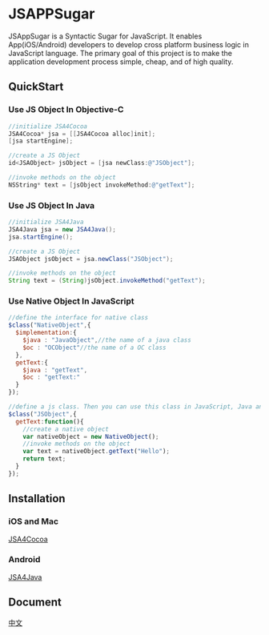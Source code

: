 # JSAPPSugar
JSAppSugar is a Syntactic Sugar for JavaScript. It enables App(iOS/Android) developers to develop cross platform business logic in JavaScript language. The primary goal of this project is to make the application development process simple, cheap, and of high quality.

## QuickStart
### Use JS Object In Objective-C
```objective-c
//initialize JSA4Cocoa
JSA4Cocoa* jsa = [[JSA4Cocoa alloc]init];
[jsa startEngine];

//create a JS Object
id<JSAObject> jsObject = [jsa newClass:@"JSObject"];

//invoke methods on the object
NSString* text = [jsObject invokeMethod:@"getText"];
```
### Use JS Object In Java
```java
//initialize JSA4Java
JSA4Java jsa = new JSA4Java();
jsa.startEngine();

//create a JS Object
JSAObject jsObject = jsa.newClass("JSObject");

//invoke methods on the object
String text = (String)jsObject.invokeMethod("getText");
```
### Use Native Object In JavaScript
```javascript
//define the interface for native class
$class("NativeObject",{
  $implementation:{
    $java : "JavaObject",//the name of a java class
    $oc : "OCObject"//the name of a OC class
  },
  getText:{
    $java : "getText",
    $oc : "getText:"
  }
});

//define a js class. Then you can use this class in JavaScript, Java and objective-c
$class("JSObject",{
  getText:function(){
    //create a native object
    var nativeObject = new NativeObject();
    //invoke methods on the object
    var text = nativeObject.getText("Hello");
    return text;
  }
});
```
## Installation
### iOS and Mac
[JSA4Cocoa](https://github.com/JSAppSugar/JSA4Cocoa)
### Android
[JSA4Java](https://github.com/JSAppSugar/JSA4Java)
## Document
[中文](https://github.com/JSAppSugar/JSAppSugar/wiki)